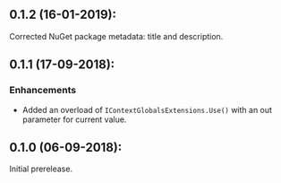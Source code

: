 ## 0.1.2 (16-01-2019):

Corrected NuGet package metadata: title and description.

## 0.1.1 (17-09-2018):

### Enhancements

* Added an overload of `IContextGlobalsExtensions.Use()` with an out parameter for current value.


## 0.1.0 (06-09-2018): 

Initial prerelease.
